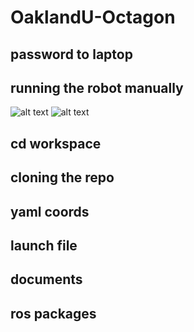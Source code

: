 # OaklandU-Octagon

## password to laptop

## running the robot manually
![alt text](https://github.com/racingrayson/OaklandU-Octagon/tree/main/docs/pictures/IMG_2296.jpeg "RC Remote")
![alt text](https://github.com/racingrayson/OaklandU-Octagon/tree/main/docs/pictures/IMG_2297.jpeg "RC Reciever")


## cd workspace

## cloning the repo
## yaml coords
## launch file
## documents
## ros packages